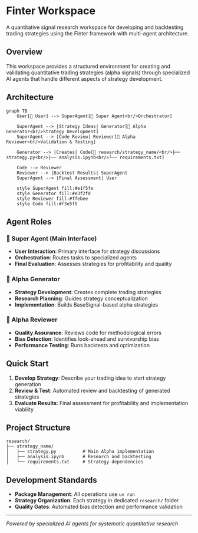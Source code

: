 # Finter Workspace

A quantitative signal research workspace for developing and backtesting trading strategies using the Finter framework with multi-agent architecture.

## Overview

This workspace provides a structured environment for creating and validating quantitative trading strategies (alpha signals) through specialized AI agents that handle different aspects of strategy development.

## Architecture

```mermaid
graph TB
    User[👤 User] --> SuperAgent[🎯 Super Agent<br/>Orchestrator]
    
    SuperAgent --> |Strategy Ideas| Generator[🔵 Alpha Generator<br/>Strategy Development]
    SuperAgent --> |Code Review| Reviewer[🔴 Alpha Reviewer<br/>Validation & Testing]
    
    Generator --> |Creates| Code[📁 research/strategy_name/<br/>├── strategy.py<br/>├── analysis.ipynb<br/>└── requirements.txt]
    
    Code --> Reviewer
    Reviewer --> |Backtest Results| SuperAgent
    SuperAgent --> |Final Assessment| User
    
    style SuperAgent fill:#e1f5fe
    style Generator fill:#e3f2fd
    style Reviewer fill:#ffebee
    style Code fill:#f3e5f5
```

## Agent Roles

### 🎯 Super Agent (Main Interface)
- **User Interaction**: Primary interface for strategy discussions
- **Orchestration**: Routes tasks to specialized agents
- **Final Evaluation**: Assesses strategies for profitability and quality

### 🔵 Alpha Generator
- **Strategy Development**: Creates complete trading strategies
- **Research Planning**: Guides strategy conceptualization
- **Implementation**: Builds BaseSignal-based alpha strategies

### 🔴 Alpha Reviewer
- **Quality Assurance**: Reviews code for methodological errors
- **Bias Detection**: Identifies look-ahead and survivorship bias
- **Performance Testing**: Runs backtests and optimization

## Quick Start

1. **Develop Strategy**: Describe your trading idea to start strategy generation
2. **Review & Test**: Automated review and backtesting of generated strategies
3. **Evaluate Results**: Final assessment for profitability and implementation viability

## Project Structure

```
research/
├── strategy_name/
│   ├── strategy.py          # Main Alpha implementation
│   ├── analysis.ipynb       # Research and backtesting
│   └── requirements.txt     # Strategy dependencies
```

## Development Standards

- **Package Management**: All operations use `uv run`
- **Strategy Organization**: Each strategy in dedicated `research/` folder
- **Quality Gates**: Automated bias detection and performance validation

---

*Powered by specialized AI agents for systematic quantitative research*
